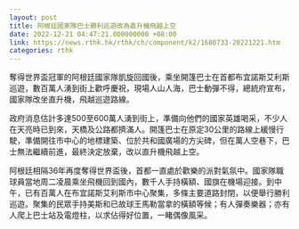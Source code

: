 ```yaml
---
layout: post
title: 阿根廷國家隊巴士勝利巡遊改為直升機飛越上空
date: 2022-12-21 04:47:21.000000000 +08:00
link: https://news.rthk.hk/rthk/ch/component/k2/1680733-20221221.htm
categories: rthk
---
```


奪得世界盃冠軍的阿根廷國家隊凱旋回國後，乘坐開篷巴士在首都布宜諾斯艾利斯巡遊，數百萬人湧到街上歡呼慶祝，現場人山人海，巴士動彈不得，總統府宣布，國家隊改坐直升機，飛越巡遊路線。

政府消息估計多達500至600萬人湧到街上，準備向他們的國家英雄喝采，不少人在天亮時已到來，天橋及公路都擠滿人。開篷巴士在原定30公里的路線上緩慢行駛，準備開往市中心的地標建築、位於共和國廣場的方尖碑，但在萬人空巷下，巴士無法繼續前進，最終決定放棄，改以直升機飛越上空。

阿根廷相隔36年再度奪得世界盃後，首都一直處於歡樂的派對氣氛中。國家隊職球員當地周二凌晨乘坐飛機回到國內，數千人手持橫額、國旗在機場迎接。到中午，已有百萬人在布宜諾斯艾利斯市中心聚集，多條主要道路封閉，以便舉行勝利巡遊。聚集的民眾手持美斯和已故球王馬勒當拿的橫額等候；有人彈奏樂器；亦有人爬上巴士站及電燈柱，以求佔得好位置，一睹偶像風采。
